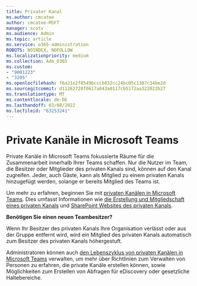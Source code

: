 ```yaml
---
title: Privater Kanal
ms.author: cmcatee
author: cmcatee-MSFT
manager: scotv
ms.audience: Admin
ms.topic: article
ms.service: o365-administration
ROBOTS: NOINDEX, NOFOLLOW
ms.localizationpriority: medium
ms.collection: Adm_O365
ms.custom:
- "9001223"
- "3205"
ms.openlocfilehash: f6a21e2f05496cccb032cc24bc05c1387c34be2d
ms.sourcegitcommit: d11262728f0617a843a0117cb5172aa322022b27
ms.translationtype: MT
ms.contentlocale: de-DE
ms.lasthandoff: 03/08/2022
ms.locfileid: "63253241"
---
```

# <a name="private-channels-in-microsoft-teams"></a>Private Kanäle in Microsoft Teams

Private Kanäle in Microsoft Teams fokussierte Räume für die Zusammenarbeit innerhalb Ihrer Teams schaffen. Nur die Nutzer im Team, die Besitzer oder Mitglieder des privaten Kanals sind, können auf den Kanal zugreifen. Jeder, auch Gäste, kann als Mitglied zu einem privaten Kanals hinzugefügt werden, solange er bereits Mitglied des Teams ist.

Um mehr zu erfahren, beginnen Sie mit [privaten Kanälen in Microsoft Teams](https://docs.microsoft.com/MicrosoftTeams/private-channels). Dies umfasst Informationen wie [die Erstellung und Mitgliedschaft eines privaten Kanals](https://docs.microsoft.com/MicrosoftTeams/private-channels#private-channel-creation-and-membership) und [SharePoint Websites des privaten Kanals](https://docs.microsoft.com/MicrosoftTeams/private-channels#private-channel-sharepoint-sites).

**Benötigen Sie einen neuen Teambesitzer?**

Wenn Ihr Besitzer des privaten Kanals Ihre Organisation verlässt oder aus der Gruppe entfernt wird, wird ein Mitglied des privaten Kanals automatisch zum Besitzer des privaten Kanals höhergestuft.

Administratoren können auch [den Lebenszyklus von privaten Kanälen in Microsoft Teams](https://docs.microsoft.com/MicrosoftTeams/private-channels-life-cycle-management) verwalten, um mehr über Richtlinien zum Verwalten von Personen zu erfahren, die private Kanäle erstellen können, sowie Möglichkeiten zum Erstellen von Abfragen für eDiscovery oder gesetzliche Haltebereiche.
